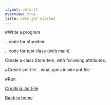 ```yaml
---
layout: default
overview: true
title: Lets get started
---
```


#Write a program

.. code for storeitem

.. code for test class (with main)

Create a class StoreItem, with following attributes.

#Create ant file
.. what goes inside ant file

#Run


[Creating Jar File](lets_create_jar.html)

[Back to home](index.html)
